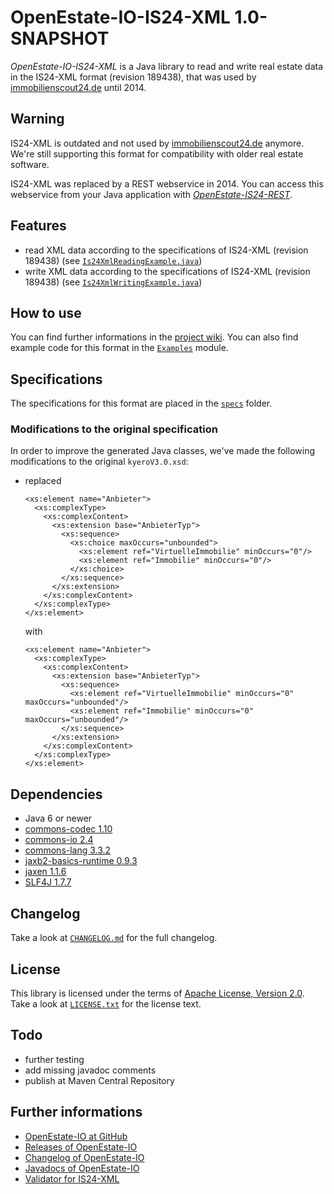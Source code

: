 OpenEstate-IO-IS24-XML 1.0-SNAPSHOT
===================================

*OpenEstate-IO-IS24-XML* is a Java library to read and write real estate data in
the IS24-XML format (revision 189438), that was used by
[immobilienscout24.de](http://immobilienscout24.de) until 2014.


Warning
-------

IS24-XML is outdated and not used by
[immobilienscout24.de](http://immobilienscout24.de) anymore. We're still
supporting this format for compatibility with older real estate software.

IS24-XML was replaced by a REST webservice in 2014. You can access this
webservice from your Java application with
[*OpenEstate-IS24-REST*](https://github.com/OpenEstate/OpenEstate-IS24-REST).


Features
--------

-   read XML data according to the specifications of IS24-XML (revision 189438)
    (see [`Is24XmlReadingExample.java`](https://github.com/OpenEstate/OpenEstate-IO/blob/develop/Examples/src/main/java/org/openestate/io/examples/Is24XmlReadingExample.java))
-   write XML data according to the specifications of IS24-XML (revision 189438)
    (see [`Is24XmlWritingExample.java`](https://github.com/OpenEstate/OpenEstate-IO/blob/develop/Examples/src/main/java/org/openestate/io/examples/Is24XmlWritingExample.java))


How to use
----------

You can find further informations in the
[project wiki](https://github.com/OpenEstate/OpenEstate-IO/wiki). You can also
find example code for this format in the
[`Examples`](https://github.com/OpenEstate/OpenEstate-IO/tree/develop/Examples)
module.


Specifications
--------------

The specifications for this format are placed in the [`specs`](specs) folder.


### Modifications to the original specification

In order to improve the generated Java classes, we've made the following
modifications to the original `kyeroV3.0.xsd`:

-   replaced

    ```
    <xs:element name="Anbieter">
      <xs:complexType>
        <xs:complexContent>
          <xs:extension base="AnbieterTyp">
            <xs:sequence>
              <xs:choice maxOccurs="unbounded">
                <xs:element ref="VirtuelleImmobilie" minOccurs="0"/>
                <xs:element ref="Immobilie" minOccurs="0"/>
              </xs:choice>
            </xs:sequence>
          </xs:extension>
        </xs:complexContent>
      </xs:complexType>
    </xs:element>
    ```

    with

    ```
    <xs:element name="Anbieter">
      <xs:complexType>
        <xs:complexContent>
          <xs:extension base="AnbieterTyp">
            <xs:sequence>
              <xs:element ref="VirtuelleImmobilie" minOccurs="0" maxOccurs="unbounded"/>
              <xs:element ref="Immobilie" minOccurs="0" maxOccurs="unbounded"/>
            </xs:sequence>
          </xs:extension>
        </xs:complexContent>
      </xs:complexType>
    </xs:element>
    ```


Dependencies
------------

-   Java 6 or newer
-   [commons-codec 1.10](http://commons.apache.org/proper/commons-codec/)
-   [commons-io 2.4](http://commons.apache.org/proper/commons-io/)
-   [commons-lang 3.3.2](http://commons.apache.org/proper/commons-lang/)
-   [jaxb2-basics-runtime 0.9.3](https://github.com/highsource/jaxb2-basics)
-   [jaxen 1.1.6](http://jaxen.codehaus.org/)
-   [SLF4J 1.7.7](http://www.slf4j.org/)


Changelog
---------

Take a look at
[`CHANGELOG.md`](https://github.com/OpenEstate/OpenEstate-IO/blob/develop/CHANGELOG.md)
for the full changelog.


License
-------

This library is licensed under the terms of
[Apache License, Version 2.0](http://www.apache.org/licenses/LICENSE-2.0.html).
Take a look at
[`LICENSE.txt`](https://github.com/OpenEstate/OpenEstate-IO/blob/develop/LICENSE.txt)
for the license text.


Todo
----

-   further testing
-   add missing javadoc comments
-   publish at Maven Central Repository


Further informations
--------------------

-   [OpenEstate-IO at GitHub](https://github.com/OpenEstate/OpenEstate-IO)
-   [Releases of OpenEstate-IO](https://github.com/OpenEstate/OpenEstate-IO/releases)
-   [Changelog of OpenEstate-IO](https://github.com/OpenEstate/OpenEstate-IO/blob/develop/CHANGELOG.md)
-   [Javadocs of OpenEstate-IO](http://manual.openestate.org/OpenEstate-IO/)
-   [Validator for IS24-XML](http://validator.openestate.org/)

